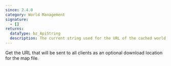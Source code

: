 ```yaml
---
since: 2.4.0
category: World Management
signature:
  - []
returns:
  dataType: bz_ApiString
  description: The current string used for the URL of the cached world.
---
```


Get the URL that will be sent to all clients as an optional download location for the map file.
